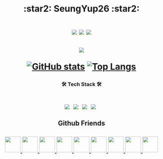 <h1 align="center"> :star2: SeungYup26 :star2: </h1>

<h1 align="center">
  <img alig src="https://hits.seeyoufarm.com/api/count/incr/badge.svg?url=https%3A%2F%2Fgithub.com%2Fseungyup26&count_bg=%23FF0000&title_bg=%23555555&icon=&icon_color=%23E7E7E7&title=View&edge_flat=true">
  <img alig src="https://img.shields.io/badge/about-seungyup26%40gmail.com-blue">
  <img alig src="https://img.shields.io/github/followers/SeungYup26?style=social"><br><br>
  <img alig src="https://github-profile-trophy.vercel.app/?username=seungyup26&no-frame=true&no-bg=true&column=7&theme=onestar">

  [![GitHub stats](https://github-readme-stats.vercel.app/api?username=seungyup26&show_icons=true&hide_border=true&custom_title=SeungYup&bg_color=ffffff00&theme=tokyonight)](https://github.com/seungyup26)
  [![Top Langs](https://github-readme-stats.vercel.app/api/top-langs/?username=seungyup26&hide_border=true&custom_title=Languages&bg_color=ffffff00&theme=tokyonight)](https://github.com/seungyup26)<br>
</h2>

<h3 align="center"><b>🛠 Tech Stack 🛠</b></h3></br>
<p align="center">
  <img src="https://img.shields.io/badge/c++-00599C?style=flat-square&logo=c%2B%2B&logoColor=white"/></a> &nbsp 
  <img src="https://img.shields.io/badge/csharp-00599C?style=flat-square&logo=c%2B%2B&logoColor=white"/></a> &nbsp 
  <img src="https://img.shields.io/badge/HTML5-E34F26?style=flat-square&logo=HTML5&logoColor=white"/></a> &nbsp
  <img src="https://img.shields.io/badge/JavaScript-F7DF1E?style=flat-square&logo=JavaScript&logoColor=white"/></a> &nbsp
</p>

<h2 align="center"> Github Friends</h2>
<h2 align="center">
  <table>
    <a href="https://github.com/Claude-Agnes17"><img src="https://avatars.githubusercontent.com/u/82876235?v=4" width="50px">
    <a href="https://github.com/yblee0816"><img src="https://avatars.githubusercontent.com/u/64089784?v=4" width="50px">
    <a href="https://github.com/jokk6703"><img src="https://avatars.githubusercontent.com/u/38997874?v=4" width="50px">
    <a href="https://github.com/Yellowstrawberrys"><img src="https://avatars.githubusercontent.com/u/77413533?v=4" width="50px">
    <a href="https://github.com/KiRist-code"><img src="https://avatars.githubusercontent.com/u/37296174?v=4" width="50px">
    <a href="https://github.com/dltlgn071105"><img src="https://avatars.githubusercontent.com/u/79982147?v=4" width="50px">
    <a href="https://github.com/jym0404"><img src="https://avatars.githubusercontent.com/u/49983304?v=4" width="50px">
    <a href="https://github.com/Marshal0129"><img src="https://avatars.githubusercontent.com/u/87575796?v=4" width="50px">
    <a href="https://github.com/JIHOON0728"><img src="https://avatars.githubusercontent.com/u/88192370?v=4" width="50px">
  </table>
</h2>